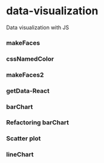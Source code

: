 # data-visualization

Data visualization with JS

### makeFaces

### cssNamedColor

### makeFaces2

### getData-React

### barChart

### Refactoring barChart

### Scatter plot

### lineChart
